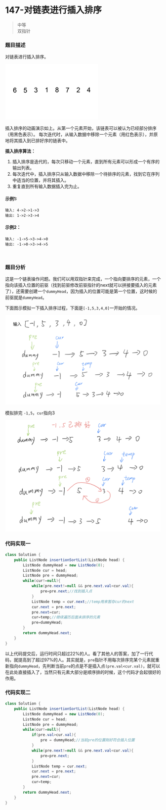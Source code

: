 # 147-对链表进行插入排序

> 中等  
> 双指针

### 题目描述

对链表进行插入排序。

![动态图](https://github.com/hinkleung/leetcode/blob/main/147-对链表进行插入排序/147-problem.gif)


插入排序的动画演示如上。从第一个元素开始，该链表可以被认为已经部分排序（用黑色表示）。
每次迭代时，从输入数据中移除一个元素（用红色表示），并原地将其插入到已排好序的链表中。

 

**插入排序算法：**

1. 插入排序是迭代的，每次只移动一个元素，直到所有元素可以形成一个有序的输出列表。
2. 每次迭代中，插入排序只从输入数据中移除一个待排序的元素，找到它在序列中适当的位置，并将其插入。
3. 重复直到所有输入数据插入完为止。

#### 示例1:

```
输入: 4->2->1->3
输出: 1->2->3->4
```

#### 示例2：

```
输入: -1->5->3->4->0
输出: -1->0->3->4->5
```

</br>

### 题目分析

这是一个链表操作问题。我们可以用双指针来完成，一个指向要排序的元素，一个指向该插入位置的前驱（找到前驱修改前驱指针的next就可以拼接要插入的元素了），还需要创建一个`dummyHead`，因为插入的位置可能是第一个位置，这时候的前驱就是`dummyHead`。

下面图示模拟一下插入排序过程，下面是`[-1,5,3,4,0]`一开始的情况。

![pic1](https://github.com/hinkleung/leetcode/blob/main/147-对链表进行插入排序/147-pic1.jpg)

模拟排完 `-1,5`，`cur`指向3

![pic2](https://github.com/hinkleung/leetcode/blob/main/147-对链表进行插入排序/147-pic2.jpg)

### 代码实现一

```java
class Solution {
    public ListNode insertionSortList(ListNode head) {
        ListNode dummyHead = new ListNode(0);
        ListNode cur = head;
        ListNode pre = dummyHead;
        while(cur!=null){
            while(pre.next!=null && pre.next.val<cur.val){
                pre=pre.next;//找到插入点
            }
            ListNode temp = cur.next;//temp用来暂存cur的next
            cur.next = pre.next;
            pre.next=cur;
            cur=temp;//继续遍历后面未排序的元素
            pre=dummyHead;
        }
        return dummyHead.next;
    }
}
```

以上代码提交后，运行时间只超过22%的人。看了其他人的答案，加了一行代码，就提高到了超过97%的人。其实就是，`pre`指针不用每次排序完某个元素就重新指向`dummyHead`，先判断当前`pre`的点是不是插入点`(pre.val<cur.val)`，就可以在此处直接插入了，当然只有元素大部分是顺序排的时候，这个代码才会起很好的作用。

### 代码实现二

```java
class Solution {
    public ListNode insertionSortList(ListNode head) {
        ListNode dummyHead = new ListNode(0);
        ListNode cur = head;
        ListNode pre = dummyHead;
        while(cur!=null){
            if(pre.val>cur.val){
                pre = dummyHead;//当前pre的位置刚好符合插入位置
            }
            while(pre.next!=null && pre.next.val<cur.val){
                pre=pre.next;
            }
            ListNode temp = cur.next;
            cur.next = pre.next;
            pre.next=cur;
            cur=temp;
        }
        return dummyHead.next;
    }
}
```





